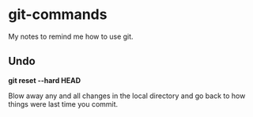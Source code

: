 # git-commands
My notes to remind me how to use git.

## Undo
**git reset --hard HEAD**

Blow away any and all changes in the local directory and go back to how things were last time you commit.
